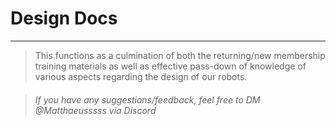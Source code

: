 # Design Docs

---

>This functions as a culmination of both the returning/new membership training materials as well as effective pass-down of knowledge of various aspects regarding the design of our robots. 

>###### If you have any suggestions/feedback, feel free to DM @Matthaeusssss via Discord